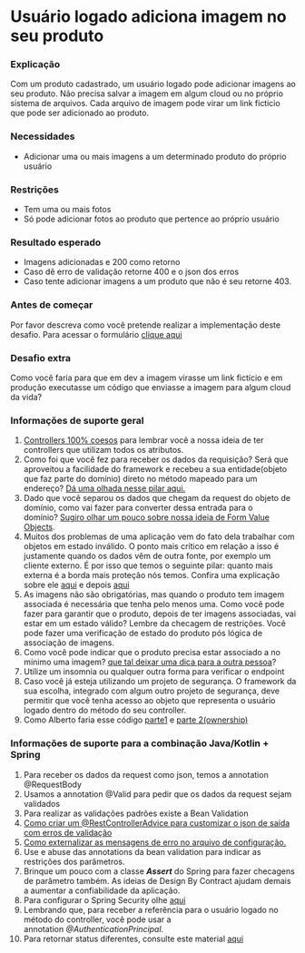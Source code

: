 # Usuário logado adiciona imagem no seu produto

### Explicação

Com um produto cadastrado, um usuário logado pode adicionar imagens ao seu produto. Não precisa salvar a imagem em algum cloud ou no próprio sistema de arquivos. Cada arquivo de imagem pode virar um link ficticio que pode ser adicionado ao produto. 

### **Necessidades**

*  Adicionar uma ou mais imagens a um determinado produto do próprio usuário

### **Restrições**

*  Tem uma ou mais fotos
*  Só pode adicionar fotos ao produto que pertence ao próprio usuário

### Resultado esperado

*   Imagens adicionadas e 200 como retorno
*   Caso dê erro de validação retorne 400 e o json dos erros
*   Caso tente adicionar imagens a um produto que não é seu retorne 403.

### Antes de começar
Por favor descreva como você pretende realizar a implementação deste desafio. Para acessar o formulário [clique aqui](https://forms.gle/cmNZnUGtrfFAGnhu7)

### Desafio extra

Como você faria para que em dev a imagem virasse um link fictício e em produção executasse um código que enviasse a imagem para algum cloud da vida?​​

### Informações de suporte geral

1.  [Controllers 100% coesos](https://youtu.be/NNKG2TFctfo) para lembrar você a nossa ideia de ter controllers que utilizam todos os atributos.
2.  Como foi que você fez para receber os dados da requisição? Será que aproveitou a facilidade do framework e recebeu a sua entidade(objeto que faz parte do domínio) direto no método mapeado para um endereço? [Dá uma olhada nesse pilar aqui.](https://youtu.be/AzyHKZwNg1A)
3.  Dado que você separou os dados que chegam da request do objeto de domínio, como vai fazer para converter dessa entrada para o domínio? [Sugiro olhar um pouco sobre nossa ideia de Form Value Objects](https://youtu.be/kzjSxBDQXp8).
4.  Muitos dos problemas de uma aplicação vem do fato dela trabalhar com objetos em estado inválido. O ponto mais crítico em relação a isso é justamente quando os dados vêm de outra fonte, por exemplo um cliente externo. É por isso que temos o seguinte pilar: quanto mais externa é a borda mais proteção nós temos. Confira uma explicação sobre ele [aqui](https://youtu.be/XPXOhvrJT1w) e depois [aqui](https://youtu.be/kkKqo80whqo)
5.  As imagens não são obrigatórias, mas quando o produto tem imagem associada é necessária que tenha pelo menos uma. Como você pode fazer para garantir que o produto, depois de ter imagens associadas, vai estar em um estado válido? Lembre da checagem de restrições. Você pode fazer uma verificação de estado do produto pós lógica de associação de imagens.
6.  Como você pode indicar que o produto precisa estar associado a no mínimo uma imagem? [que tal deixar uma dica para a outra pessoa](https://youtu.be/iU19qJeXnVo)?
7.  Utilize um insomnia ou qualquer outra forma para verificar o endpoint
9.  Caso você já esteja utilizando um projeto de segurança. O framework da sua escolha, integrado com algum outro projeto de segurança, deve permitir que você tenha acesso ao objeto que representa o usuário logado dentro do método do seu controller. 
10.  Como Alberto faria esse código [parte1](https://youtu.be/vwPOO1LPfIc) e [parte 2(ownership)](https://youtu.be/HaiLyPBhAxo)

### Informações de suporte para a combinação Java/Kotlin + Spring​

1.  Para receber os dados da request como json, temos a annotation @RequestBody
2.  Usamos a annotation @Valid para pedir que os dados da request sejam validados
3.  Para realizar as validações padrões existe a Bean Validation
4.  [Como criar um @RestControllerAdvice para customizar o json de saída com erros de validação](https://youtu.be/H6aM-4RaRrE)
5.  [Como externalizar as mensagens de erro no arquivo de configuração.](https://youtu.be/FO4HnZNCvoo)
6.  Use e abuse das annotations da bean validation para indicar as restrições dos parâmetros. 
7.  Brinque um pouco com a classe **_Assert_**​ ​do Spring para fazer checagens de parâmetro também. As ideias de Design By Contract ajudam demais a aumentar a confiabilidade da aplicação.
8.  Para configurar o Spring Security olhe [aqui](https://youtu.be/0I--CLsqC7w)
9.  Lembrando que, para receber a referência para o usuário logado no método do controller, você pode usar a annotation _@AuthenticationPrincipal_​. 
10.  Para retornar status diferentes, consulte este material [aqui](https://youtu.be/CWe1yokaPf4)
